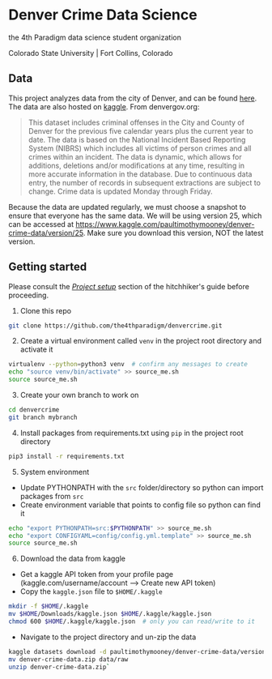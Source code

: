 # Denver Crime Data Science
the 4th Paradigm data science student organization

Colorado State University | Fort Collins, Colorado

## Data
This project analyzes data from the city of Denver, and can be found [here](https://www.denvergov.org/opendata/dataset/city-and-county-of-denver-crime). The data are also hosted on [kaggle](https://www.kaggle.com/paultimothymooney/denver-crime-data). From denvergov.org:

>This dataset includes criminal offenses in the City and County of Denver for the previous five calendar years plus the current year to date. The data is based on the National Incident Based Reporting System (NIBRS) which includes all victims of person crimes and all crimes within an incident. The data is dynamic, which allows for additions, deletions and/or modifications at any time, resulting in more accurate information in the database. Due to continuous data entry, the number of records in subsequent extractions are subject to change. Crime data is updated Monday through Friday.

Because the data are updated regularly, we must choose a snapshot to ensure that everyone has the same data. We will be using version 25, which can be accessed at https://www.kaggle.com/paultimothymooney/denver-crime-data/version/25. Make sure you download this version, NOT the latest version.

## Getting started
Please consult the [*Project setup*](https://github.com/the4thparadigm/hitchhikers_guide/tree/master/ds_projects/project_set_up) section of the hitchhiker's guide before proceeding.
1. Clone this repo
```bash
git clone https://github.com/the4thparadigm/denvercrime.git
```
2. Create a virtual environment called `venv` in the project root directory and activate it
```bash
virtualenv --python=python3 venv  # confirm any messages to create
echo "source venv/bin/activate" >> source_me.sh
source source_me.sh
```
3. Create your own branch to work on
```bash
cd denvercrime
git branch mybranch
```
4. Install packages from requirements.txt using `pip` in the project root directory
```bash
pip3 install -r requirements.txt
```
5. System environment
  * Update PYTHONPATH with the `src` folder/directory so python can import packages from `src`
  * Create environment variable that points to config file so python can find it
```bash
echo "export PYTHONPATH=src:$PYTHONPATH" >> source_me.sh
echo "export CONFIGYAML=config/config.yml.template" >> source_me.sh
source source_me.sh
```
6. Download the data from kaggle
 * Get a kaggle API token from your profile page (kaggle.com/username/account --> Create new API token)
 * Copy the `kaggle.json` file to `$HOME/.kaggle`
 ```bash
 mkdir -f $HOME/.kaggle
 mv $HOME/Downloads/kaggle.json $HOME/.kaggle/kaggle.json
 chmod 600 $HOME/.kaggle/kaggle.json  # only you can read/write to it
 ```
 * Navigate to the project directory and un-zip the data
 ```bash
 kaggle datasets download -d paultimothymooney/denver-crime-data/version/25
 mv denver-crime-data.zip data/raw
 unzip denver-crime-data.zip`
 ```
